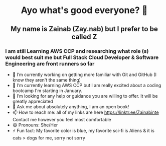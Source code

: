<h1 align="center"> Ayo what's good everyone? 👋 </h1> 
<h2 align="center"> My name is Zainab (Zay.nab) but I prefer to be called Z</h2>

<h3> I am still Learning AWS CCP and researching what role (s) would best suit me but Full Stack Cloud Developer & Software Engineering are front runners so far </h3>

- 🔭 I’m currently working on getting more familiar with Git and GitHub (I know they aren't the same thing)
- 🌱 I’m currently learning AWS CCP but I am really excited about a coding bootcamp I'm starting in January.
- 🤔 I’m looking for any help or guidance you are willing to offer. It will be greatly appreciated
- 💬 Ask me about absolutely anything, I am an open book!
- 📫 How to reach me: all of my links are here https://linktr.ee/Zainabinte Contact me however you feel most comfortable
- 😄 Pronouns: She/Her
- ⚡ Fun fact: My favorite color is blue, my favorite sci-fi is Aliens & it is cats > dogs for me, sorry not sorry

